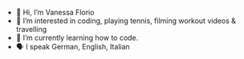 - 👋 Hi, I’m Vanessa Florio
- 👀 I’m interested in coding, playing tennis, filming workout videos & travelling
- 🌱 I’m currently learning how to code.
- 🗣 I speak German, English, Italian

<!---
floriov/floriov is a ✨ special ✨ repository because its `README.md` (this file) appears on your GitHub profile.
You can click the Preview link to take a look at your changes.
--->
